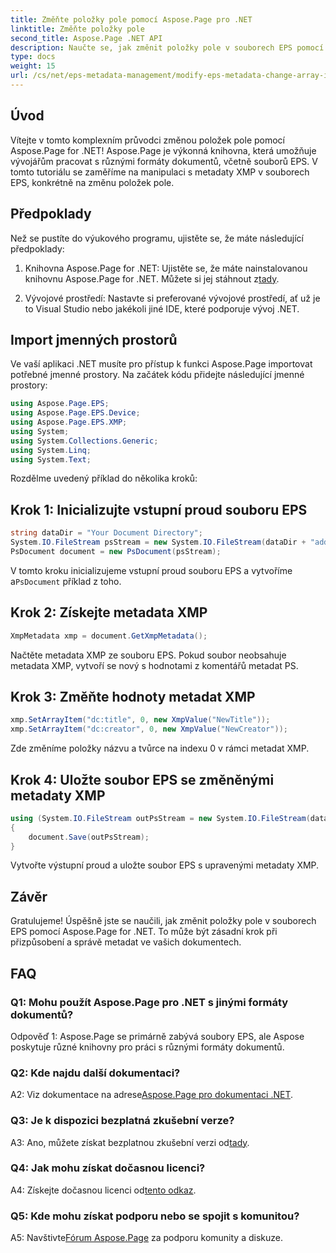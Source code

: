 ```yaml
---
title: Změňte položky pole pomocí Aspose.Page pro .NET
linktitle: Změňte položky pole
second_title: Aspose.Page .NET API
description: Naučte se, jak změnit položky pole v souborech EPS pomocí Aspose.Page for .NET. Postupujte podle našeho podrobného průvodce pro efektivní manipulaci s metadaty.
type: docs
weight: 15
url: /cs/net/eps-metadata-management/modify-eps-metadata-change-array-items/
---
```

## Úvod

Vítejte v tomto komplexním průvodci změnou položek pole pomocí Aspose.Page for .NET! Aspose.Page je výkonná knihovna, která umožňuje vývojářům pracovat s různými formáty dokumentů, včetně souborů EPS. V tomto tutoriálu se zaměříme na manipulaci s metadaty XMP v souborech EPS, konkrétně na změnu položek pole.

## Předpoklady

Než se pustíte do výukového programu, ujistěte se, že máte následující předpoklady:

1. Knihovna Aspose.Page for .NET: Ujistěte se, že máte nainstalovanou knihovnu Aspose.Page for .NET. Můžete si jej stáhnout z[tady](https://releases.aspose.com/page/net/).

2. Vývojové prostředí: Nastavte si preferované vývojové prostředí, ať už je to Visual Studio nebo jakékoli jiné IDE, které podporuje vývoj .NET.

## Import jmenných prostorů

Ve vaší aplikaci .NET musíte pro přístup k funkci Aspose.Page importovat potřebné jmenné prostory. Na začátek kódu přidejte následující jmenné prostory:

```csharp
using Aspose.Page.EPS;
using Aspose.Page.EPS.Device;
using Aspose.Page.EPS.XMP;
using System;
using System.Collections.Generic;
using System.Linq;
using System.Text;

```

Rozdělme uvedený příklad do několika kroků:

## Krok 1: Inicializujte vstupní proud souboru EPS

```csharp
string dataDir = "Your Document Directory";
System.IO.FileStream psStream = new System.IO.FileStream(dataDir + "add_simple_props_input.eps", System.IO.FileMode.Open, System.IO.FileAccess.Read);
PsDocument document = new PsDocument(psStream);
```

 V tomto kroku inicializujeme vstupní proud souboru EPS a vytvoříme a`PsDocument` příklad z toho.

## Krok 2: Získejte metadata XMP

```csharp
XmpMetadata xmp = document.GetXmpMetadata();
```

Načtěte metadata XMP ze souboru EPS. Pokud soubor neobsahuje metadata XMP, vytvoří se nový s hodnotami z komentářů metadat PS.

## Krok 3: Změňte hodnoty metadat XMP

```csharp
xmp.SetArrayItem("dc:title", 0, new XmpValue("NewTitle"));
xmp.SetArrayItem("dc:creator", 0, new XmpValue("NewCreator"));
```

Zde změníme položky názvu a tvůrce na indexu 0 v rámci metadat XMP.

## Krok 4: Uložte soubor EPS se změněnými metadaty XMP

```csharp
using (System.IO.FileStream outPsStream = new System.IO.FileStream(dataDir + "change_array_items_output.eps", System.IO.FileMode.Create, System.IO.FileAccess.Write))
{
    document.Save(outPsStream);
}
```

Vytvořte výstupní proud a uložte soubor EPS s upravenými metadaty XMP.

## Závěr

Gratulujeme! Úspěšně jste se naučili, jak změnit položky pole v souborech EPS pomocí Aspose.Page for .NET. To může být zásadní krok při přizpůsobení a správě metadat ve vašich dokumentech.

## FAQ

### Q1: Mohu použít Aspose.Page pro .NET s jinými formáty dokumentů?

Odpověď 1: Aspose.Page se primárně zabývá soubory EPS, ale Aspose poskytuje různé knihovny pro práci s různými formáty dokumentů.

### Q2: Kde najdu další dokumentaci?

 A2: Viz dokumentace na adrese[Aspose.Page pro dokumentaci .NET](https://reference.aspose.com/page/net/).

### Q3: Je k dispozici bezplatná zkušební verze?

 A3: Ano, můžete získat bezplatnou zkušební verzi od[tady](https://releases.aspose.com/).

### Q4: Jak mohu získat dočasnou licenci?

 A4: Získejte dočasnou licenci od[tento odkaz](https://purchase.aspose.com/temporary-license/).

### Q5: Kde mohu získat podporu nebo se spojit s komunitou?

 A5: Navštivte[Fórum Aspose.Page](https://forum.aspose.com/c/page/39) za podporu komunity a diskuze.